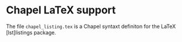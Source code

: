 Chapel LaTeX support
====================

The file `chapel_listing.tex` is a Chapel syntaxt definiton for the LaTeX
[lst]listings package.
